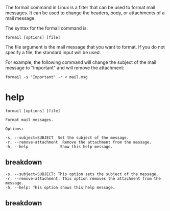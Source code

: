The formail command in Linux is a filter that can be used to format mail messages. It can be used to change the headers, body, or attachments of a mail message.

The syntax for the formail command is:

`formail [options] [file]`

The file argument is the mail message that you want to format. If you do not specify a file, the standard input will be used.

For example, the following command will change the subject of the mail message to "Important" and will remove the attachment:

`formail -s "Important" -r < mail.msg`




# help 

```
formail [options] [file]

Format mail messages.

Options:

-s, --subject=SUBJECT  Set the subject of the message.
-r, --remove-attachment  Remove the attachment from the message.
-h, --help              Show this help message.
```

## breakdown

```
-s, --subject=SUBJECT: This option sets the subject of the message.
-r, --remove-attachment: This option removes the attachment from the message.
-h, --help: This option shows this help message.
```



## breakdown

```

```